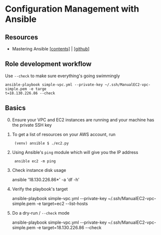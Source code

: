 # Configuration Management with Ansible

## Resources

- Mastering Ansible [[contents]](https://learning.oreilly.com/library/view/mastering-ansible-/9781789951547/b684fd64-63ba-4ecf-bf3d-3acf1a74cf39.xhtml) | [[github]](https://github.com/PacktPublishing/Mastering-Ansible-Third-Edition)

## Role development workflow

Use `--check` to make sure everything's going swimmingly

    ansible-playbook simple-vpc.yml --private-key ~/.ssh/ManualEC2-vpc-simple.pem -e targe
    t=18.130.226.86 --check

## Basics

0. Ensure your VPC and EC2 instances are running and your machine has the private SSH key
1. To get a list of resources on your AWS account, run
    
        (venv) ansible $ ./ec2.py

2. Using Ansible's `ping` module which will give you the IP address
        
        ansible ec2 -m ping

3. Check instance disk usage

    ansible '18.130.226.86*' -a 'df -h'

4. Verify the playbook's target

    ansible-playbook simple-vpc.yml --private-key ~/.ssh/ManualEC2-vpc-simple.pem -e target=ec2 --list-hosts

5. Do a dry-run / `--check` mode

    ansible-playbook simple-vpc.yml --private-key ~/.ssh/ManualEC2-vpc-simple.pem -e target=18.130.226.86 --check




